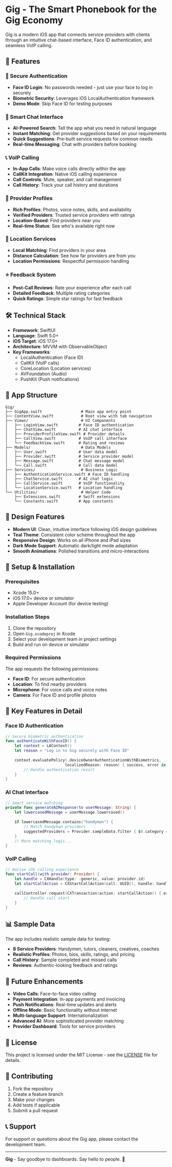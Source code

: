 # Gig - The Smart Phonebook for the Gig Economy

Gig is a modern iOS app that connects service providers with clients through an intuitive chat-based interface, Face ID authentication, and seamless VoIP calling.

## 🚀 Features

### 🔐 Secure Authentication
- **Face ID Login**: No passwords needed - just use your face to log in securely
- **Biometric Security**: Leverages iOS LocalAuthentication framework
- **Demo Mode**: Skip Face ID for testing purposes

### 💬 Smart Chat Interface
- **AI-Powered Search**: Tell the app what you need in natural language
- **Instant Matching**: Get provider suggestions based on your requirements
- **Quick Suggestions**: Pre-built service requests for common needs
- **Real-time Messaging**: Chat with providers before booking

### 📞 VoIP Calling
- **In-App Calls**: Make voice calls directly within the app
- **CallKit Integration**: Native iOS calling experience
- **Call Controls**: Mute, speaker, and call management
- **Call History**: Track your call history and durations

### 👥 Provider Profiles
- **Rich Profiles**: Photos, voice notes, skills, and availability
- **Verified Providers**: Trusted service providers with ratings
- **Location-Based**: Find providers near you
- **Real-time Status**: See who's available right now

### 📍 Location Services
- **Local Matching**: Find providers in your area
- **Distance Calculation**: See how far providers are from you
- **Location Permissions**: Respectful permission handling

### ⭐ Feedback System
- **Post-Call Reviews**: Rate your experience after each call
- **Detailed Feedback**: Multiple rating categories
- **Quick Ratings**: Simple star ratings for fast feedback

## 🛠 Technical Stack

- **Framework**: SwiftUI
- **Language**: Swift 5.0+
- **iOS Target**: iOS 17.0+
- **Architecture**: MVVM with ObservableObject
- **Key Frameworks**:
  - LocalAuthentication (Face ID)
  - CallKit (VoIP calls)
  - CoreLocation (Location services)
  - AVFoundation (Audio)
  - PushKit (Push notifications)

## 📱 App Structure

```
Gig/
├── GigApp.swift                 # Main app entry point
├── ContentView.swift            # Root view with tab navigation
├── Views/                       # UI Components
│   ├── LoginView.swift         # Face ID authentication
│   ├── ChatView.swift          # AI chat interface
│   ├── ProviderProfileView.swift # Provider details
│   ├── CallView.swift          # VoIP call interface
│   └── FeedbackView.swift      # Rating and reviews
├── Models/                      # Data Models
│   ├── User.swift              # User data model
│   ├── Provider.swift          # Service provider model
│   ├── Message.swift           # Chat message model
│   └── Call.swift              # Call data model
├── Services/                    # Business Logic
│   ├── AuthenticationService.swift # Face ID handling
│   ├── ChatService.swift       # AI chat logic
│   ├── CallService.swift       # VoIP functionality
│   └── LocationService.swift   # Location handling
└── Utilities/                   # Helper Code
    ├── Extensions.swift        # Swift extensions
    └── Constants.swift         # App constants
```

## 🎨 Design Features

- **Modern UI**: Clean, intuitive interface following iOS design guidelines
- **Teal Theme**: Consistent color scheme throughout the app
- **Responsive Design**: Works on all iPhone and iPad sizes
- **Dark Mode Support**: Automatic dark/light mode adaptation
- **Smooth Animations**: Polished transitions and micro-interactions

## 🔧 Setup & Installation

### Prerequisites
- Xcode 15.0+
- iOS 17.0+ device or simulator
- Apple Developer Account (for device testing)

### Installation Steps
1. Clone the repository
2. Open `Gig.xcodeproj` in Xcode
3. Select your development team in project settings
4. Build and run on device or simulator

### Required Permissions
The app requests the following permissions:
- **Face ID**: For secure authentication
- **Location**: To find nearby providers
- **Microphone**: For voice calls and voice notes
- **Camera**: For Face ID and profile photos

## 🚀 Key Features in Detail

### Face ID Authentication
```swift
// Secure biometric authentication
func authenticateWithFaceID() {
    let context = LAContext()
    let reason = "Log in to Gig securely with Face ID"
    
    context.evaluatePolicy(.deviceOwnerAuthenticationWithBiometrics, 
                          localizedReason: reason) { success, error in
        // Handle authentication result
    }
}
```

### AI Chat Interface
```swift
// Smart service matching
private func generateAIResponse(to userMessage: String) {
    let lowercasedMessage = userMessage.lowercased()
    
    if lowercasedMessage.contains("handyman") {
        // Match handyman providers
        suggestedProviders = Provider.sampleData.filter { $0.category == "Handyman" }
    }
    // More matching logic...
}
```

### VoIP Calling
```swift
// Native iOS calling experience
func startCall(with provider: Provider) {
    let handle = CXHandle(type: .generic, value: provider.id)
    let startCallAction = CXStartCallAction(call: UUID(), handle: handle)
    
    callController.request(CXTransaction(action: startCallAction)) { error in
        // Handle call start
    }
}
```

## 📊 Sample Data

The app includes realistic sample data for testing:
- **8 Service Providers**: Handymen, tutors, cleaners, creatives, coaches
- **Realistic Profiles**: Photos, bios, skills, ratings, and pricing
- **Call History**: Sample completed and missed calls
- **Reviews**: Authentic-looking feedback and ratings

## 🔮 Future Enhancements

- **Video Calls**: Face-to-face video calling
- **Payment Integration**: In-app payments and invoicing
- **Push Notifications**: Real-time updates and alerts
- **Offline Mode**: Basic functionality without internet
- **Multi-language Support**: Internationalization
- **Advanced AI**: More sophisticated provider matching
- **Provider Dashboard**: Tools for service providers

## 📄 License

This project is licensed under the MIT License - see the [LICENSE](LICENSE) file for details.

## 🤝 Contributing

1. Fork the repository
2. Create a feature branch
3. Make your changes
4. Add tests if applicable
5. Submit a pull request

## 📞 Support

For support or questions about the Gig app, please contact the development team.

---

**Gig** - Say goodbye to dashboards. Say hello to people. 👋 